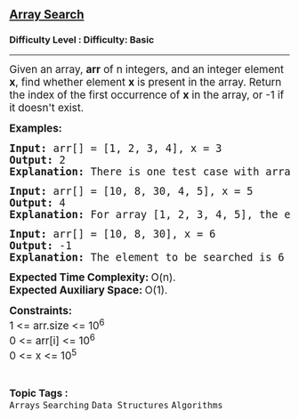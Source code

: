 <h2><a href="https://www.geeksforgeeks.org/problems/search-an-element-in-an-array-1587115621/1?page=1&category=Data%20Structures,Arrays,Strings,Design-Pattern,Operators,Data%20Type,Functions&difficulty=Basic&sortBy=submissions">Array Search</a></h2><h3>Difficulty Level : Difficulty: Basic</h3><hr><div class="problems_problem_content__Xm_eO"><p><span style="font-size: 14pt;">Given an array, <strong>arr</strong> of n integers, and an integer element <strong>x</strong>, find whether element <strong>x</strong> is present in the array. Return the index of the first occurrence of <strong>x</strong> in the array, or -1 if it doesn't exist.</span></p>
<p><span style="font-size: 14pt;"><strong>Examples:</strong></span></p>
<pre><span style="font-size: 14pt;"><strong>Input: </strong>arr[] = [1, 2, 3, 4], x = 3<br><strong>Output: </strong>2<strong>
Explanation: </strong>There is one test case with array as [1, 2, 3 4] and element to be searched as 3. Since 3 is present at index 2, the output is 2.</span></pre>
<pre><span style="font-size: 14pt;"><strong>Input: </strong>arr[] = [10, 8, 30, 4, 5], x = 5<br><strong>Output: </strong>4<strong>
Explanation: </strong>For array [1, 2, 3, 4, 5], the element to be searched is 5 and it is at index 4. So, the output is 4.
</span></pre>
<pre><span style="font-size: 14pt;"><strong>Input: </strong>arr[] = [10, 8, 30], x = 6<br><strong>Output: </strong>-1<strong>
Explanation: </strong>The element to be searched is 6 and its not present, so we return -1.</span></pre>
<p><span style="font-size: 14pt;"><strong>Expected Time Complexity:&nbsp;</strong>O(n).<br><strong>Expected Auxiliary Space:&nbsp;</strong>O(1).&nbsp;</span></p>
<p><span style="font-size: 14pt;"><strong>Constraints:</strong><br>1 &lt;= arr.size &lt;= 10<sup>6</sup><br>0 &lt;= arr[i] &lt;= 10<sup>6</sup><br>0 &lt;= x&nbsp;&lt;= 10<sup>5</sup></span></p></div><br><p><span style=font-size:18px><strong>Topic Tags : </strong><br><code>Arrays</code>&nbsp;<code>Searching</code>&nbsp;<code>Data Structures</code>&nbsp;<code>Algorithms</code>&nbsp;